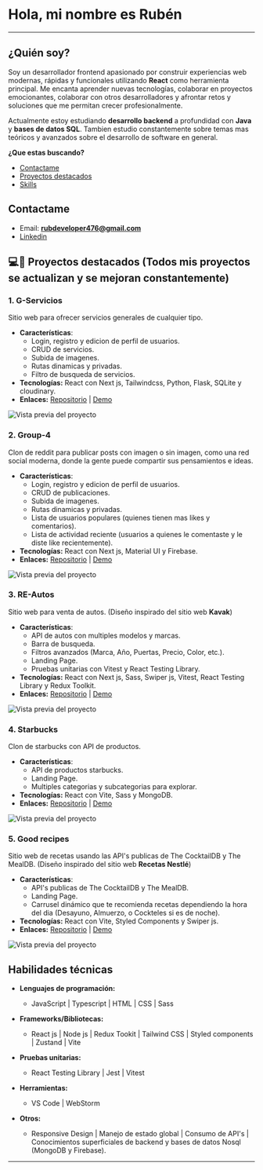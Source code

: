 # Hola, mi nombre es Rubén

---
## **¿Quién soy?**
Soy un desarrollador frontend apasionado por construir experiencias web modernas, rápidas y funcionales utilizando **React** como herramienta principal. Me encanta aprender nuevas tecnologías, colaborar en proyectos emocionantes, colaborar con otros desarrolladores y afrontar retos y soluciones que me permitan crecer profesionalmente.

Actualmente estoy estudiando **desarrollo backend** a profundidad con **Java** y **bases de datos SQL**. Tambien estudio constantemente sobre temas mas teóricos y avanzados sobre el desarrollo de software en general.

**¿Que estas buscando?**
- [Contactame](#Proyectos-destacados)
- [Proyectos destacados](#Proyectos-destacados)
- [Skills](#Habilidades)

## **Contactame**

- Email: **rubdeveloper476@gmail.com**
- [Linkedin](https://g-services.vercel.app/)

## 💻🚀 **Proyectos destacados** (Todos mis proyectos se actualizan y se mejoran constantemente)

### 1. **G-Servicios**
Sitio web para ofrecer servicios generales de cualquier tipo.

- **Características**:
    - Login, registro y edicion de perfil de usuarios.
    - CRUD de servicios.
    - Subida de imagenes.
    - Rutas dinamicas y privadas.
    - Filtro de busqueda de servicios.
- **Tecnologías:** React con Next js, Tailwindcss, Python, Flask, SQLite y cloudinary.
- **Enlaces:** [Repositorio](https://github.com/RubDev476/General-services) | [Demo](https://g-services.vercel.app/)

![Vista previa del proyecto](images/g-services.jpg)

### 2. **Group-4**
Clon de reddit para publicar posts con imagen o sin imagen, como una red social moderna, donde la gente puede compartir sus pensamientos e ideas.

- **Características**:
    - Login, registro y edicion de perfil de usuarios.
    - CRUD de publicaciones.
    - Subida de imagenes.
    - Rutas dinamicas y privadas.
    - Lista de usuarios populares (quienes tienen mas likes y comentarios).
    - Lista de actividad reciente (usuarios a quienes le comentaste y le diste like recientemente).
- **Tecnologías:** React con Next js, Material UI y Firebase.
- **Enlaces:** [Repositorio](https://github.com/RubDev476/Group-4) | [Demo](https://group-4-rho.vercel.app/)

![Vista previa del proyecto](images/group-4.jpg)

### 3. **RE-Autos**
Sitio web para venta de autos. (Diseño inspirado del sitio web **Kavak**)

- **Características**:
    - API de autos con multiples modelos y marcas.
    - Barra de busqueda.
    - Filtros avanzados (Marca, Año, Puertas, Precio, Color, etc.).
    - Landing Page.
    - Pruebas unitarias con Vitest y React Testing Library.
- **Tecnologías:** React con Next js, Sass, Swiper js, Vitest, React Testing Library y Redux Toolkit.
- **Enlaces:** [Repositorio](https://github.com/RubDev476/RE-Cars) | [Demo](https://re-cars.vercel.app/)

![Vista previa del proyecto](images/re-cars.jpg)

### 4. **Starbucks**
Clon de starbucks con API de productos.

- **Características**:
    - API de productos starbucks.
    - Landing Page.
    - Multiples categorias y subcategorias para explorar.
- **Tecnologías:** React con Vite, Sass y MongoDB.
- **Enlaces:** [Repositorio](https://github.com/RubDev476/starbucks-clone-api) | [Demo](https://starbucks-clone-amber.vercel.app/)

![Vista previa del proyecto](images/starbucks.jpg)

### 5. **Good recipes**
Sitio web de recetas usando las API's publicas de The CocktailDB y The MealDB. (Diseño inspirado del sitio web **Recetas Nestlé**)

- **Características**:
    - API's publicas de The CocktailDB y The MealDB.
    - Landing Page.
    - Carrusel dinámico que te recomienda recetas dependiendo la hora del dia (Desayuno, Almuerzo, o Cockteles si es de noche).
- **Tecnologías:** React con Vite, Styled Components y Swiper js.
- **Enlaces:** [Repositorio](https://github.com/RubDev476/Good-recipes) | [Demo](https://good-recipes-vert.vercel.app/)

![Vista previa del proyecto](images/good-recipes.jpg)

## **Habilidades técnicas**
- **Lenguajes de programación:** 
    - JavaScript | Typescript | HTML | CSS | Sass 

- **Frameworks/Bibliotecas:** 
    - React js | Node js | Redux Tookit | Tailwind CSS | Styled components | Zustand | Vite

- **Pruebas unitarias:** 
    - React Testing Library | Jest | Vitest

- **Herramientas:** 
    - VS Code | WebStorm

- **Otros:** 
    - Responsive Design | Manejo de estado global | Consumo de API's | Conocimientos superficiales de backend y bases de datos Nosql (MongoDB y Firebase).

---